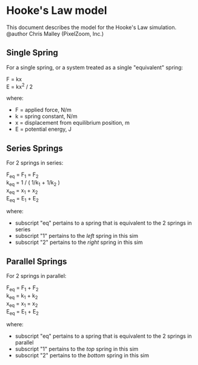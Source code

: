 # Hooke's Law model

This document describes the model for the Hooke's Law simulation.<br>
@author Chris Malley (PixelZoom, Inc.)

## Single Spring

For a single spring, or a system treated as a single "equivalent" spring:

F = kx<br>
E = kx<sup>2</sup> / 2

where:

- F = applied force, N/m<br>
- k = spring constant, N/m<br>
- x = displacement from equilibrium position, m<br>
- E = potential energy, J

## Series Springs

For 2 springs in series:

F<sub>eq</sub> = F<sub>1</sub> = F<sub>2</sub><br>
k<sub>eq</sub> = 1 / ( 1/k<sub>1</sub> + 1/k<sub>2</sub> )<br>
x<sub>eq</sub> = x<sub>1</sub> + x<sub>2</sub><br>
E<sub>eq</sub> = E<sub>1</sub> + E<sub>2</sub>

where:

- subscript "eq" pertains to a spring that is equivalent to the 2 springs in series
- subscript "1" pertains to the *left* spring in this sim
- subscript "2" pertains to the *right* spring in this sim

## Parallel Springs

For 2 springs in parallel:

F<sub>eq</sub> = F<sub>1</sub> + F<sub>2</sub><br>
k<sub>eq</sub> = k<sub>1</sub> + k<sub>2</sub><br>
x<sub>eq</sub> = x<sub>1</sub> = x<sub>2</sub><br>
E<sub>eq</sub> = E<sub>1</sub> + E<sub>2</sub>

where:

- subscript "eq" pertains to a spring that is equivalent to the 2 springs in parallel
- subscript "1" pertains to the *top* spring in this sim
- subscript "2" pertains to the *bottom* spring in this sim

